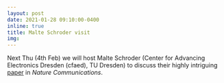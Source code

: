 ```yaml
---
layout: post
date: 2021-01-28 09:10:00-0400
inline: true
title: Malte Schroder visit
img:
---
```


Next Thu (4th Feb) we will host Malte Schroder (Center for Advancing Electronics Dresden (cfaed), TU Dresden) to discuss their highly intriguing [paper](https://doi.org/10.1038/s41467-020-18370-3) in _Nature Communications_.
